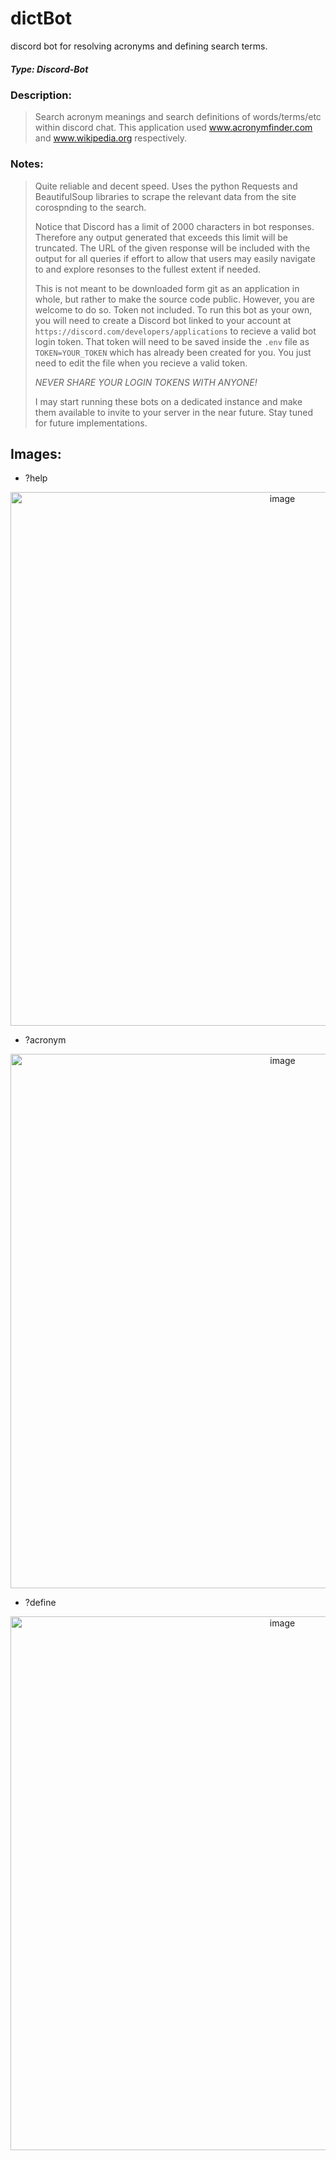 # dictBot
discord bot for resolving acronyms and defining search terms. 
##### *Type: Discord-Bot*

### Description:
>Search acronym meanings and search definitions of words/terms/etc within discord chat. This application used www.acronymfinder.com and www.wikipedia.org respectively.
>
### Notes:
>Quite reliable and decent speed. Uses the python Requests and BeautifulSoup libraries to scrape the relevant data from the site corospnding to the search.
>
>Notice that Discord has a limit of 2000 characters in bot responses. Therefore any output generated that exceeds this limit will be truncated. The URL of the given response will be included with the output for all queries if effort to allow that users may easily navigate to and explore resonses to the fullest extent if needed.  
>
>This is not meant to be downloaded form git as an application in whole, but rather to make the source code public. However, you are welcome to do so. Token not included. To run this bot as your own, you will need to create a Discord bot linked to your account at `https://discord.com/developers/applications` to recieve a valid bot login token. That token will need to be saved inside the `.env` file as `TOKEN=YOUR_TOKEN` which has already been created for you. You just need to edit the file when you recieve a valid token.
>
>*NEVER SHARE YOUR LOGIN TOKENS WITH ANYONE!*
>
>I may start running these bots on a dedicated instance and make them available to invite to your server in the near future. Stay tuned for future implementations.



## **Images:**
- ?help
<p align="center">
  <img width="854" alt="image" src="https://github.com/Node0o1/dictBot/assets/157242958/602bdde6-70d4-4184-8da2-d3414ee705c0">

</p>

- ?acronym
<p align="center">
  <img width="855" alt="image" src="https://github.com/Node0o1/dictBot/assets/157242958/08146e78-786d-4025-9894-9e0674d18290">

</p>

- ?define
<p align="center">
  <img width="854" alt="image" src="https://github.com/Node0o1/dictBot/assets/157242958/c6285548-4dd6-44a2-bb6a-e9b97933d052">

</p>

  

